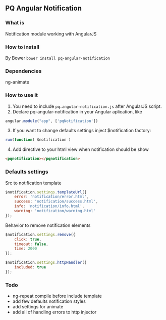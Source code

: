 ## PQ Angular Notification

### What is
Notification module working with AngularJS

### How to install

By Bower
`bower install pq-angular-notification`

### Dependencies
ng-animate

### How to use it
1. You need to include  `pq.angular-notification.js` after AngularJS script.
2. Declare pq-angular-notification in your Angular aplication, like
```javascript
angular.module("app", ['pqNotification'])
```
3. If you want to change defaults settings inject $notification factory:
```javascript
run(function( $notification )
```
4. Add directive to your html view when notification should be show
```html
<pqnotification></pqnotification>
```

### Defaults settings
Src to notification template

```javascript
$notification.settings.templateUrl({
    error: 'notification/error.html',
    success: 'notification/success.html',
    info: 'notification/info.html',
    warning: 'notification/warning.html'
});
```

Behavior to remove notification elements

```javascript
$notification.settings.remove({
    click: true,
    timeout: false,
    time: 2000
});
```

```javascript
$notification.settings.httpHandler({
    included: true
});
```

### Todo
  - ng-repeat compile before include template
  - add few defaults notification styles
  - add settings for animate
  - add all of handling errors to http injector
